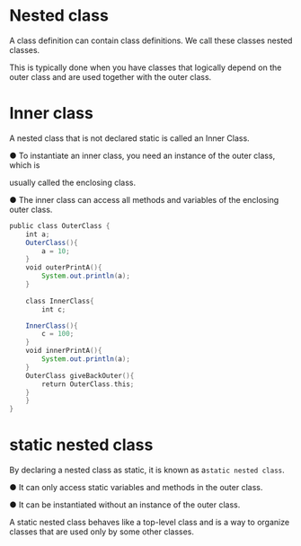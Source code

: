 
# Nested  class
A class definition can contain class definitions. We call these classes ​nested classes​​.


This is typically done when you have classes that logically depend on the outer class and are used together with the outer class.




# Inner class
A nested class that is not declared static is called an ​Inner Class​​.

● To instantiate an inner class, you need an instance of the outer class, which is

usually called the ​enclosing class​​.

● The inner class can access all methods and variables of the enclosing outer class.

```java
public​ ​class​ ​OuterClass​ {
    int​ a;
    OuterClass(){ 
        a = ​10​; 
    }
​    void​ ​outerPrintA​(){ 
        System.out.println(a); 
    }
​   
    class​ ​InnerClass​{ ​
        int​ c;

    InnerClass(){ 
        c = ​100​; 
    }
​    void​ ​innerPrintA​(){ 
        System.out.println(a); 
    }
    OuterClass ​giveBackOuter​(){ ​
        return​ OuterClass.​this​; 
    } 
    }
}
```

# static nested class
By declaring a nested class as static, it is known as a ​`static nested class`.

● It can only access static variables and methods in the outer class.

● It can be instantiated without an instance of the outer class.

A static nested class behaves like a top-level class and is a way to organize classes that are used only by some other classes.